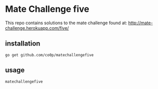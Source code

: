 Mate Challenge five
===================

This repo contains solutions to the mate challenge found at: http://mate-challenge.herokuapp.com/five/

installation
------------
    
    go get github.com/co0p/matechallengefive

usage
-----

    matechallengefive
    